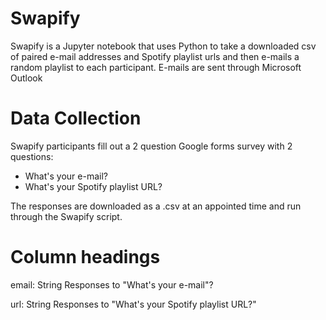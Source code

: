 # Swapify
Swapify is a Jupyter notebook that uses Python to take a downloaded csv of paired e-mail addresses and Spotify playlist urls and then e-mails a random playlist to each participant. E-mails are sent through Microsoft Outlook

# Data Collection

Swapify participants fill out a 2 question Google forms survey with 2 questions:

- What's your e-mail?
- What's your Spotify playlist URL?

The responses are downloaded as a .csv at an appointed time and run through the Swapify script.

# Column headings

email: String
Responses to "What's your e-mail"?

url: String
Responses to "What's your Spotify playlist URL?"
